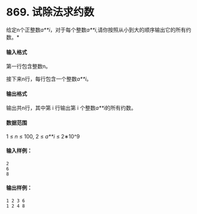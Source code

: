 # 869. 试除法求约数

给定n个正整数*a**i*，对于每个整数*a**i*,请你按照从小到大的顺序输出它的所有约数。*

#### 输入格式

第一行包含整数n。

接下来n行，每行包含一个整数*a**i*。

#### 输出格式

输出共n行，其中第 i 行输出第 i 个整数*a**i*的所有约数。

#### 数据范围

1 ≤ *n* ≤ 100,
2 ≤ *a**i* ≤ 2∗10^9

#### 输入样例：

```
2
6
8
```

#### 输出样例：

```
1 2 3 6 
1 2 4 8 
```